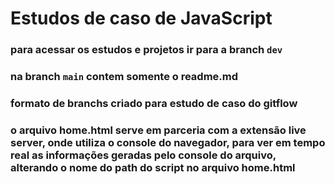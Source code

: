 # Estudos de caso de JavaScript

### para acessar os estudos e projetos ir para a branch `dev`

### na branch `main` contem somente o readme.md

### formato de branchs criado para estudo de caso do gitflow

### o arquivo home.html serve em parceria com a extensão live server, onde utiliza o console do navegador, para ver em tempo real as informações geradas pelo console do arquivo, alterando o nome do path do script no arquivo home.html

